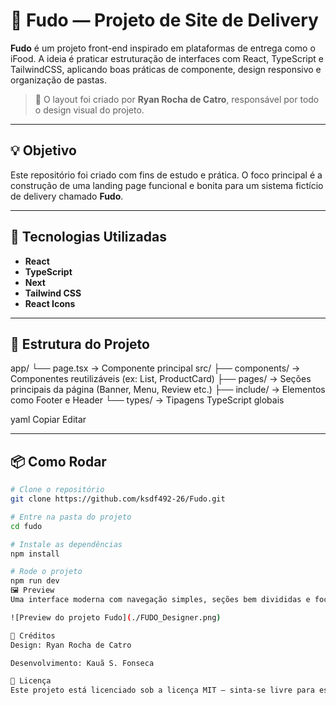 # 🍱 Fudo — Projeto de Site de Delivery

**Fudo** é um projeto front-end inspirado em plataformas de entrega como o iFood. A ideia é praticar estruturação de interfaces com React, TypeScript e TailwindCSS, aplicando boas práticas de componente, design responsivo e organização de pastas.

> 🎨 O layout foi criado por **Ryan Rocha de Catro**, responsável por todo o design visual do projeto.

---

## 💡 Objetivo

Este repositório foi criado com fins de estudo e prática. O foco principal é a construção de uma landing page funcional e bonita para um sistema fictício de delivery chamado **Fudo**.

---

## 🔧 Tecnologias Utilizadas

- **React**
- **TypeScript**
- **Next**
- **Tailwind CSS**
- **React Icons**

---

## 🧱 Estrutura do Projeto
app/
└── page.tsx → Componente principal
src/
├── components/ → Componentes reutilizáveis (ex: List, ProductCard)
├── pages/ → Seções principais da página (Banner, Menu, Review etc.)
├── include/ → Elementos como Footer e Header
└── types/ → Tipagens TypeScript globais


yaml
Copiar
Editar

---

## 📦 Como Rodar

```bash
# Clone o repositório
git clone https://github.com/ksdf492-26/Fudo.git

# Entre na pasta do projeto
cd fudo

# Instale as dependências
npm install

# Rode o projeto
npm run dev
🖼️ Preview
Uma interface moderna com navegação simples, seções bem divididas e foco na experiência do usuário.

![Preview do projeto Fudo](./FUDO_Designer.png)

📜 Créditos
Design: Ryan Rocha de Catro

Desenvolvimento: Kauã S. Fonseca

📘 Licença
Este projeto está licenciado sob a licença MIT — sinta-se livre para estudar, modificar e reutilizar.